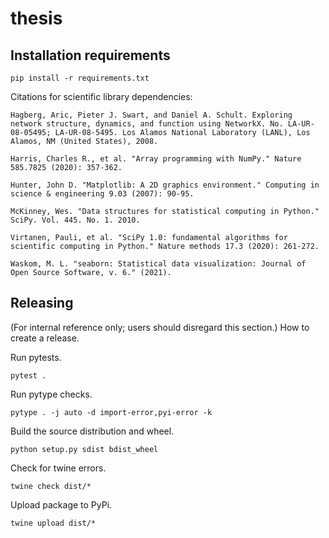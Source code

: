 # thesis

## Installation requirements

```
pip install -r requirements.txt
```

Citations for scientific library dependencies:

`Hagberg, Aric, Pieter J. Swart, and Daniel A. Schult. Exploring network structure, dynamics, and function using NetworkX. No. LA-UR-08-05495; LA-UR-08-5495. Los Alamos National Laboratory (LANL), Los Alamos, NM (United States), 2008.`

`Harris, Charles R., et al. "Array programming with NumPy." Nature 585.7825 (2020): 357-362.`

`Hunter, John D. "Matplotlib: A 2D graphics environment." Computing in science & engineering 9.03 (2007): 90-95.`

`McKinney, Wes. "Data structures for statistical computing in Python." SciPy. Vol. 445. No. 1. 2010.`

`Virtanen, Pauli, et al. "SciPy 1.0: fundamental algorithms for scientific computing in Python." Nature methods 17.3 (2020): 261-272.`

`Waskom, M. L. "seaborn: Statistical data visualization: Journal of Open Source Software, v. 6." (2021).`

## Releasing
(For internal reference only; users should disregard this section.) How to create a release.

Run pytests.
```
pytest .
```

Run pytype checks.
```
pytype . -j auto -d import-error,pyi-error -k
```

Build the source distribution and wheel.
```
python setup.py sdist bdist_wheel
```

Check for twine errors.
```
twine check dist/*
```

Upload package to PyPi.
```
twine upload dist/*
```
